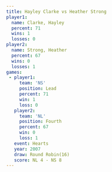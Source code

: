 ```yaml
---
title: Hayley Clarke vs Heather Strong
player1:               
  name: Clarke, Hayley 
  percent: 71          
  wins: 1              
  losses: 0            
player2:               
  name: Strong, Heather
  percent: 67          
  wins: 0              
  losses: 1            
games:
 - player1:        
     team: 'NS'    
     position: Lead
     percent: 71   
     win: 1        
     loss: 0       
   player2:          
     team: 'NL'      
     position: Fourth
     percent: 67     
     win: 0          
     loss: 1         
   event: Hearts        
   year: 2007           
   draw: Round Robin(16)
   score: NL 4 - NS 8   
---
```

